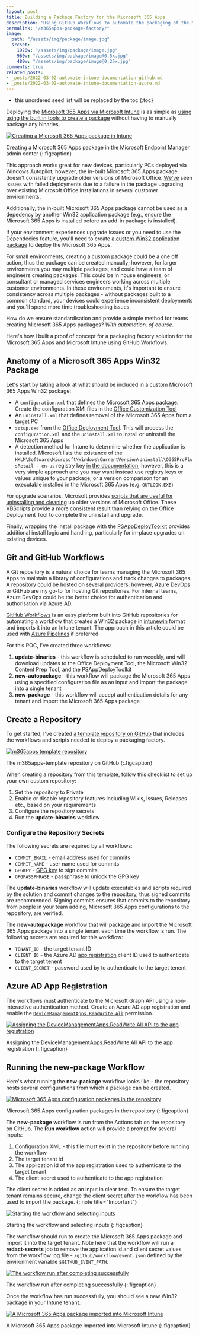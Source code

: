 ```yaml
---
layout: post
title: Building a Package Factory for the Microsoft 365 Apps
description: 'Using GitHub Workflows to automate the packaging of the Microsoft 365 Apps and import into an Intune tenant.'
permalink: "/m365apps-package-factory/"
image:
  path: "/assets/img/package/image.jpg"
  srcset:
    1920w: "/assets/img/package/image.jpg"
    960w: "/assets/img/package/image@0,5x.jpg"
    480w: "/assets/img/package/image@0,25x.jpg"
comments: true
related_posts:
- _posts/2022-03-02-automate-intune-documentation-github.md
- _posts/2022-03-02-automate-intune-documentation-azure.md
---
```

* this unordered seed list will be replaced by the toc
{:toc}

Deploying the [Microsoft 365 Apps via Microsoft Intune]({{site.baseurl}}/office-365-proplus-deploy-intune/) is as simple as [using using the built in tools to create a package](https://docs.microsoft.com/en-us/mem/intune/apps/apps-add-office365) without having to manually package any binaries.

[![Creating a Microsoft 365 Apps package in Intune]({{site.baseurl}}/media/2022/04/m365apps.jpeg)]({{site.baseurl}}/media/2022/04/m365apps.jpeg)

Creating a Microsoft 365 Apps package in the Microsoft Endpoint Manager admin center
{:.figcaption}

This approach works great for new devices, particularly PCs deployed via Windows Autopilot; however, the in-built Microsoft 365 Apps package doesn't consistently upgrade older versions of Microsoft Office. [We've](https://insentragroup.com) seen issues with failed deployments due to a failure in the package upgrading over existing Microsoft Office installations in several customer environments.

Additionally, the in-built Microsoft 365 Apps package cannot be used as a depedency by another Win32 application package (e.g., ensure the Microsoft 365 Apps is installed before an add-in package is installed).

If your environment experiences upgrade issues or you need to use the Dependecies feature, you'll need to create [a custom Win32 application package](https://docs.microsoft.com/en-us/mem/intune/apps/apps-win32-app-management) to deploy the Microsoft 365 Apps.

For small environments, creating a custom package could be a one off action, thus the package can be created manually; however, for larger environments you may multiple packages, and could have a team of engineers creating packages. This could be in house engineers, or consultant or managed services engineers working across multiple customer environments. In these environments, it's important to ensure consistency across multiple packages - without packages built to a common standard, your devices could experience inconsistent deployments and you'll spend more time troubleshooting issues.

How do we ensure standardisation and provide a simple method for teams creating Microsoft 365 Apps packages? *With automation, of course*.

Here's how I built a proof of concept for a packaging factory solution for the Microsoft 365 Apps and Microsoft Intune using GitHub Workflows.

## Anatomy of a Microsoft 365 Apps Win32 Package

Let's start by taking a look at what should be included in a custom Microsoft 365 Apps Win32 package:

* A `configuration.xml` that defines the Microsoft 365 Apps package. Create the configuration XMl files in the [Office Customization Tool](https://docs.microsoft.com/en-us/deployoffice/admincenter/overview-office-customization-tool)
* An `uninstall.xml` that defines removal of the Microsoft 365 Apps from a target PC
* `setup.exe` from the [Office Deployment Tool](https://www.microsoft.com/en-au/download/details.aspx?id=49117). This will process the `configuration.xml` and the `uninstall.xml` to install or uninstall the Microsoft 365 Apps
* A detection method for Intune to determine whether the application is installed. Microsoft lists the existance of the `HKLM\Software\Microsoft\Windows\CurrentVersion\Uninstall\O365ProPlusRetail - en-us` registry key [in the documentation](https://docs.microsoft.com/en-us/deployoffice/deploy-microsoft-365-apps-configuration-manager-2012r2); however, this is a very simple approach and you may want instead use registry keys or values unique to your package, or a version comparison for an executable installed in the Microsoft 365 Apps (e.g. `OUTLOOK.EXE`)

For upgrade scenarios, Microsoft provides [scripts that are useful for uninstalling and cleaning](https://github.com/OfficeDev/Office-IT-Pro-Deployment-Scripts/tree/master/Office-ProPlus-Deployment/Deploy-OfficeClickToRun) up older versions of Microsoft Office. These VBScripts provide a more consistent result than relying on the Office Deployment Tool to complete the uninstall and upgrade.

Finally, wrapping the install package with the [PSAppDeployToolkit](https://psappdeploytoolkit.com/) provides additional install logic and handling, particularly for in-place upgrades on existing devices.

## Git and GitHub Workflows

A Git repository is a natural choice for teams managing the Microsoft 365 Apps to maintain a library of configurations and track changes to packages. A repository could be hosted on several providers; however, Azure DevOps or GitHub are my go-to for hosting Git repositories. For internal teams, Azure DevOps could be the better choice for authentication and authorisation via Azure AD.

[GitHub Workflows](https://docs.github.com/en/actions/using-workflows) is an easy platform built into GitHub repositories for automating a workflow that creates a Win32 package in [intunewin](https://github.com/Microsoft/Microsoft-Win32-Content-Prep-Tool) format and imports it into an Intune tenant. The approach in this article could be used with [Azure Pipelines](https://azure.microsoft.com/en-us/services/devops/pipelines/) if preferred.

For this POC, I've created three workflows:

1. **update-binaries** - this workflow is scheduled to run weeekly, and will download updates to the Office Deployment Tool, the Microsoft Win32 Content Prep Tool, and the PSAppDeployToolkit
2. **new-autopackage** - this workflow will package the Microsoft 365 Apps using a specified configuration file as an input and import the package into a single tenant
3. **new-package** - this workflow will accept authentication details for any tenant and import the Microsoft 365 Apps package

## Create a Repository

To get started, I've created [a template repository on GitHub](https://github.com/aaronparker/m365apps-template) that includes the workflows and scripts needed to deploy a packaging factory.

[![m365apps template repository]({{site.baseurl}}/media/2022/04/m365apps-template.jpeg)]({{site.baseurl}}/media/2022/04/m365apps-template.jpeg)

The m365apps-template repository on GitHub
{:.figcaption}

When creating a repository from this template, follow this checklist to set up your own custom repository:

1. Set the repository to Private
2. Enable or disable repository features including Wikis, Issues, Releases etc., based on your requirements
3. Configure the repository secrets
4. Run the **update-binaries** workflow

### Configure the Repository Secrets

The following secrets are required by all workflows:

* `COMMIT_EMAIL` - email address used for commits
* `COMMIT_NAME` - user name used for commits
* `GPGKEY` - [GPG key](https://docs.github.com/en/authentication/managing-commit-signature-verification/generating-a-new-gpg-key) to sign commits
* `GPGPASSPHRASE` - passphrase to unlock the GPG key

The **update-binaries** workflow will update executables and scripts required by the solution and commit changes to the repository, thus signed commits are recommended. Signing commits ensures that commits to the repository from people in your team adding, Microsoft 365 Apps configurations to the repository, are verified.

The **new-autopackage** workflow that will package and import the Microsoft 365 Apps package into a single tenant each time the workflow is run. The following secrets are required for this workflow:

* `TENANT_ID` - the target tenant ID
* `CLIENT_ID` - the Azure AD [app registration](https://docs.microsoft.com/en-us/azure/active-directory/develop/quickstart-register-app) client ID used to authenticate to the target tenent
* `CLIENT_SECRET` - password used by to authenticate to the target tenent

## Azure AD App Registration

The workflows must authenticate to the Microsoft Graph API using a non-interactive authentication method. Create an Azure AD app registration and enable the [`DeviceManagementApps.ReadWrite.All`](https://docs.microsoft.com/en-us/graph/api/intune-shared-devicemanagement-update?view=graph-rest-beta) permission.

[![Assigning the DeviceManagementApps.ReadWrite.All API to the app registration]({{site.baseurl}}/media/2022/04/graphapi.jpeg)]({{site.baseurl}}/media/2022/04/graphapi.jpeg)

Assigning the DeviceManagementApps.ReadWrite.All API to the app registration
{:.figcaption}

## Running the new-package Workflow

Here's what running the **new-package** workflow looks like - the repository hosts several configurations from which a package can be created.

[![Microsoft 365 Apps configuration packages in the repository]({{site.baseurl}}/media/2022/04/m365-package-01.jpeg)]({{site.baseurl}}/media/2022/04/m365-package-01.jpeg)

Microsoft 365 Apps configuration packages in the repository
{:.figcaption}

The **new-package** workflow is run from the Actions tab on the repository on GitHub. The **Run workflow** action will provide a prompt for several inputs:

1. Configuration XML - this file must exist in the repository before running the workflow
2. The target tenant id
3. The application id of the app registration used to authenticate to the target tenant
4. The client secret used to authenticate to the app registration

The client secret is added as an input in clear text. To ensure the target tenant remains secure, change the client secret after the workflow has been used to import the package.
{:.note title="Important"}

[![Starting the workflow and selecting inputs]({{site.baseurl}}/media/2022/04/m365-package-02.jpeg)]({{site.baseurl}}/media/2022/04/m365-package-02.jpeg)

Starting the workflow and selecting inputs
{:.figcaption}

The workflow should run to create the Microsoft 365 Apps package and import it into the target tenant. Note here that the workflow will run a **redact-secrets** job to remove the application id and client secret values from the workflow log file - `/github/workflow/event.json` defined by the environment variable `$GITHUB_EVENT_PATH`.

[![The workflow run after completing successfully]({{site.baseurl}}/media/2022/04/m365-package-03.jpeg)]({{site.baseurl}}/media/2022/04/m365-package-03.jpeg)

The workflow run after completing successfully
{:.figcaption}

Once the workflow has run successfully, you should see a new Win32 package in your Intune tenant.

[![A Microsoft 365 Apps package imported into Microsoft Intune]({{site.baseurl}}/media/2022/04/m365-package-04.jpeg)]({{site.baseurl}}/media/2022/04/m365-package-04.jpeg)

A Microsoft 365 Apps package imported into Microsoft Intune
{:.figcaption}
